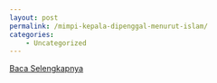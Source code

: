 ```yaml
---
layout: post
permalink: /mimpi-kepala-dipenggal-menurut-islam/
categories:
    - Uncategorized
---
```


[Baca Selengkapnya](/07)